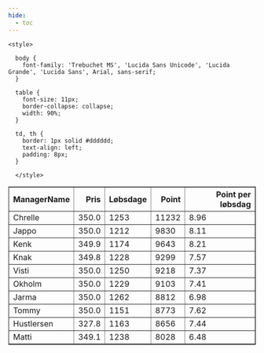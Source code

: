 ```yaml
---
hide:
  - toc
---
```


<!doctype html>
<html lang="en">
  <head>
    <meta charset="UTF-8" />
    <meta name="viewport" content="width=device-width, initial-scale=1.0" />
    <title> C Y K E L V E N N E R </title>

    <style>

      body {
        font-family: 'Trebuchet MS', 'Lucida Sans Unicode', 'Lucida Grande', 'Lucida Sans', Arial, sans-serif;
      }

      table {
        font-size: 11px;
        border-collapse: collapse;
        width: 90%;
      }
      
      td, th {
        border: 1px solid #dddddd;
        text-align: left;
        padding: 8px;
      }
      
      </style>
  </head>
  <body>
  <table border="1" class="dataframe" id="filterabletable">
  <thead>
    <tr style="text-align: right;">
      <th>ManagerName</th>
      <th>Pris</th>
      <th>Løbsdage</th>
      <th>Point</th>
      <th>Point per løbsdag</th>
    </tr>
  </thead>
  <tbody>
    <tr>
      <td>Chrelle</td>
      <td>350.0</td>
      <td>1253</td>
      <td>11232</td>
      <td>8.96</td>
    </tr>
    <tr>
      <td>Jappo</td>
      <td>350.0</td>
      <td>1212</td>
      <td>9830</td>
      <td>8.11</td>
    </tr>
    <tr>
      <td>Kenk</td>
      <td>349.9</td>
      <td>1174</td>
      <td>9643</td>
      <td>8.21</td>
    </tr>
    <tr>
      <td>Knak</td>
      <td>349.8</td>
      <td>1228</td>
      <td>9299</td>
      <td>7.57</td>
    </tr>
    <tr>
      <td>Visti</td>
      <td>350.0</td>
      <td>1250</td>
      <td>9218</td>
      <td>7.37</td>
    </tr>
    <tr>
      <td>Okholm</td>
      <td>350.0</td>
      <td>1229</td>
      <td>9103</td>
      <td>7.41</td>
    </tr>
    <tr>
      <td>Jarma</td>
      <td>350.0</td>
      <td>1262</td>
      <td>8812</td>
      <td>6.98</td>
    </tr>
    <tr>
      <td>Tommy</td>
      <td>350.0</td>
      <td>1151</td>
      <td>8773</td>
      <td>7.62</td>
    </tr>
    <tr>
      <td>Hustlersen</td>
      <td>327.8</td>
      <td>1163</td>
      <td>8656</td>
      <td>7.44</td>
    </tr>
    <tr>
      <td>Matti</td>
      <td>349.1</td>
      <td>1238</td>
      <td>8028</td>
      <td>6.48</td>
    </tr>
  </tbody>
</table>
<script src="../js/tablefilter/tablefilter.js"></script>

  <script data-config>
    var tfConfig = {
      base_path: '../js/tablefilter/',
      alternate_rows: true,
      btn_reset: {
          text: 'Nulstil'
      },
      auto_filter: {
        delay: 1100 //milliseconds
      },
 
      loader: true,
      no_results_message: true,  

      // columns data types
      col_types: [
          'string',
          { type: 'formatted-number', decimal: '.', thousands: ',' },
          'number',
          'number',
          { type: 'formatted-number', decimal: '.', thousands: ',' },
      ],

      // Sort extension: in this example the column data types are provided by the
      // 'col_types' property. The sort extension also has a 'types' property
      // defining the columns data type for column sorting. If the 'types'
      // property is not defined, the sorting extension will fallback to
      // the 'col_types' definitions.
      extensions: [{ name: 'sort' }]
  };

  var tf = new TableFilter('filterabletable', tfConfig);
  tf.init();
</script>
    
  </body>
</html>
